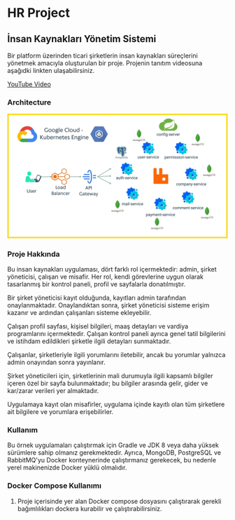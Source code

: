# HR Project

## İnsan Kaynakları Yönetim Sistemi

Bir platform üzerinden ticari şirketlerin insan kaynakları süreçlerini yönetmek amacıyla oluşturulan bir proje.
Projenin tanıtım videosuna aşağıdki linkten ulaşabilirsiniz.

[YouTube Video](https://www.youtube.com/watch?v=tM-Fa5lB-zc&ab_channel=%C3%9CnalGaniBerk)

### Architecture

<img src="https://github.com/UnalBerk/Hr-Project-Full-Stack/blob/main/HR-Project-Spring/src/main/resources/images/cloud-architecture.jpg?rav=true" alt="Icon" >

### Proje Hakkında

Bu insan kaynakları uygulaması, dört farklı rol içermektedir: admin, şirket yöneticisi, çalışan ve misafir. Her rol, kendi görevlerine uygun olarak tasarlanmış bir kontrol paneli, profil ve sayfalarla donatılmıştır.

Bir şirket yöneticisi kayıt olduğunda, kayıtları admin tarafından onaylanmaktadır. Onaylandıktan sonra, şirket yöneticisi sisteme erişim kazanır ve ardından çalışanları sisteme ekleyebilir.

Çalışan profil sayfası, kişisel bilgileri, maaş detayları ve vardiya programlarını içermektedir. Çalışan kontrol paneli ayrıca genel tatil bilgilerini ve istihdam edildikleri şirketle ilgili detayları sunmaktadır.

Çalışanlar, şirketleriyle ilgili yorumlarını iletebilir, ancak bu yorumlar yalnızca admin onayından sonra yayınlanır.

Şirket yöneticileri için, şirketlerinin mali durumuyla ilgili kapsamlı bilgiler içeren özel bir sayfa bulunmaktadır; bu bilgiler arasında gelir, gider ve kar/zarar verileri yer almaktadır.

Uygulamaya kayıt olan misafirler, uygulama içinde kayıtlı olan tüm şirketlere ait bilgilere ve yorumlara erişebilirler.

### Kullanım

Bu örnek uygulamaları çalıştırmak için Gradle ve JDK 8 veya daha yüksek sürümlere sahip olmanız gerekmektedir. Ayrıca, MongoDB, PostgreSQL ve RabbitMQ'yu Docker konteynerinde çalıştırmanız gerekecek, bu nedenle yerel makinenizde Docker yüklü olmalıdır.

### Docker Compose Kullanımı

1. Proje içerisinde yer alan Docker compose dosyasını çalıştırarak gerekli bağımlılıkları dockera kurabilir ve çalıştırabilirsiniz.
